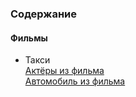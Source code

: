 ﻿### Содержание  

#### Фильмы  
- Такси  
[Актёры из фильма](pages/knowledge/movies/taxi_1-2-3/actors.md)  
[Автомобиль из фильма](pages/knowledge/movies/taxi_1-2-3/car.md)
